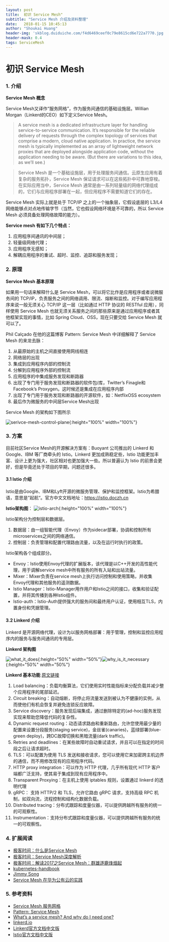 ```yaml
---
layout: post
title:  初识 Service Mesh"
subtitle: "Service Mesh 介绍及资料整理"
date:   2018-01-15 10:45:13
author: "Shoukai Huang"
header-img: 'skblog.duiduiche.com/f4d6469ceef0c79e8615cd6e722a7770.jpg'
header-mask: 0.4
tags: ServiceMesh
---
```


# 初识 Service Mesh

### 1. 介绍
**Service Mesh 概念**

Service Mesh又译作“服务网格”，作为服务间通信的基础设施层。Willian Morgan（Linkerd的CEO）如下定义Service Mesh。

> A service mesh is a dedicated infrastructure layer for handling service-to-service communication. It’s responsible for the reliable delivery of requests through the complex topology of services that comprise a modern, cloud native application. In practice, the service mesh is typically implemented as an array of lightweight network proxies that are deployed alongside application code, without the application needing to be aware. (But there are variations to this idea, as we’ll see.)

> Service Mesh 是一个基础设施层，用于处理服务间通信。云原生应用有着复杂的服务拓扑，Service Mesh 保证请求可以在这些拓扑中可靠地穿梭。在实际应用当中，Service Mesh 通常是由一系列轻量级的网络代理组成的，它们与应用程序部署在一起，但应用程序不需要知道它们的存在。

Service Mesh 实际上就是处于 TCP/IP 之上的一个抽象层，它假设底层的 L3/L4 网络能够点对点地传输字节（当然，它也假设网络环境是不可靠的，所以 Service Mesh 必须具备处理网络故障的能力）。

**Service mesh 有如下几个特点：**

1. 应用程序间通讯的中间层；
2. 轻量级网络代理；
3. 应用程序无感知；
4. 解耦应用程序的重试、超时、监控、追踪和服务发现；


### 2. 原理

**Service Mesh 基本原理**

如果用一句话来解释什么是 Service Mesh，可以将它比作是应用程序或者说微服务间的 TCP/IP，负责服务之间的网络调用、限流、熔断和监控。对于编写应用程序来说一般无须关心 TCP/IP 这一层（比如通过 HTTP 协议的 RESTful 应用），同样使用 Service Mesh 也就无须关系服务之间的那些原来是通过应用程序或者其他框架实现的事情，比如 Spring Cloud、OSS，现在只要交给 Service Mesh 就可以了。

Phil Calçado 在他的这篇博客 Pattern: Service Mesh 中详细解释了 Service Mesh 的来龙去脉：

1. 从最原始的主机之间直接使用网线相连
2. 网络层的出现
3. 集成到应用程序内部的控制流
4. 分解到应用程序外部的控制流
5. 应用程序的中集成服务发现和断路器
6. 出现了专门用于服务发现和断路器的软件包/库，Twitter’s Finagle和 Facebook’s Proxygen。这时候还是集成在应用程序内部
7. 出现了专门用于服务发现和断路器的开源软件，如：NetflixOSS ecosystem
8. 最后作为微服务的中间层Service Mesh出现

Service Mesh 的架构如下图所示

![serivce-mesh-control-plane](http://skblog.duiduiche.com/serivce-mesh-control-plane.png){:height="100%" width="100%"}


### 3. 方案

目前社区Service Mesh的开源解决方案有：Buoyant 公司推出的 Linkerd 和 Google、IBM 等厂商牵头的 Istio。Linkerd 更加成熟稳定些，Istio 功能更加丰富、设计上更为强大，社区相对也更加强大一些。所以普遍认为 Istio 的前景会更好，但是毕竟还处于项目的早期，问题还很多。

#### 3.1 Istio 介绍

Istio是由Google、IBM和Lyft开源的微服务管理、保护和监控框架。Istio为希腊语，意思是”起航“。官方中文文档地址：https://istio.doczh.cn 

**Istio架构图**：
![istio-arch](http://skblog.duiduiche.com/istio-arch.jpg){:height="100%" width="100%"}


Istio架构分为控制层和数据层。

1. 数据层：由一组智能代理（Envoy）作为sidecar部署，协调和控制所有microservices之间的网络通信。
2. 控制层：负责管理和配置代理路由流量，以及在运行时执行的政策。

Istio架构各个组成部分。

* Envoy：Istio使用Envoy代理的扩展版本，该代理是以C++开发的高性能代理，用于调解service mesh中所有服务的所有入站和出站流量。
* Mixer：Mixer负责在service mesh上执行访问控制和使用策略，并收集Envoy代理和其他服务的遥测数据。
* Istio Manager：Istio-Manager用作用户和Istio之间的接口，收集和验证配置，并将其传播到各种Istio组件。
* Istio-auth：Istio-Auth提供强大的服务间和最终用户认证，使用相互TLS，内置身份和凭据管理。


#### 3.2 Linkerd 介绍

Linkerd 是开源网络代理，设计为以服务网格部署：用于管理，控制和监控应用程序内的服务与服务间通讯的专用层。

**Linkerd 架构图**

![what_it_does](http://skblog.duiduiche.com/what_it_does.jpg){:height="50%" width="50%"}![why_is_it_necessary](http://skblog.duiduiche.com/why_is_it_necessary.jpg){:height="50%" width="50%"}

**Linkerd 基本功能** [原文链接](https://linkerd.io/features/)

1. Load balancing：负载均衡算法，它们使用实时性能指标来分配负载并减少整个应用程序的尾部延迟。
2. Circuit breaking：自动熔断，将停止将流量发送到被认为不健康的实例，从而使他们有机会恢复并避免连锁反应故障。
3. Service discovery：服务发现后端集成，通过删除特定的(ad-hoc)服务发现实现来帮助您降低代码的复杂性。
4. Dynamic request routing：动态请求路由和重新路由，允许您使用最少量的配置来设置分段服务(staging service)，金丝雀(canaries)，蓝绿部署(blue-green deploy)，跨DC故障切换和黑暗流量(dark traffic)。
5. Retries and deadlines：在某些故障时自动重试请求，并且可以在指定的时间段之后让请求超时。
6. TLS：可以配置为使用 TLS 发送和接收请求，您可以使用它来加密跨主机边界的通信，而不用修改现有的应用程序代码。
7. HTTP proxy integration：可以作为 HTTP 代理，几乎所有现代 HTTP 客户端都广泛支持，使其易于集成到现有应用程序中。
8. Transparent Proxying：在主机上使用 iptables 规则，设置通过 linkerd 的透明代理
9. gRPC： 支持 HTTP/2 和 TLS，允许它路由 gRPC 请求，支持高级 RPC 机制，如双向流，流程控制和结构化数据负载。
10. Distributed tracing：分布式跟踪和度量仪器，可以提供跨越所有服务的统一的可观察性。
11. Instrumentation：支持分布式跟踪和度量仪器，可以提供跨越所有服务的统一的可观察性。


### 4. 扩展阅读

* [极客时间：什么是Service Mesh](https://time.geekbang.org/article/2355)
* [极客时间：Service Mesh深度解析](https://time.geekbang.org/article/2360)
* [极客时间：解读2017之Service Mesh：群雄逐鹿烽烟起](https://time.geekbang.org/article/2362)
* [kubernetes-handbook](https://jimmysong.io/kubernetes-handbook)
* [Jimmy Song](https://jimmysong.io/)
* [Service Mesh 在华为公有云的实践](http://gitbook.cn/books/5a1e7dca387c5b4ee351790b/index.html)

### 5. 参考资料

* [Service Mesh 服务网格](https://jimmysong.io/kubernetes-handbook/usecases/service-mesh.html)
* [Pattern: Service Mesh](http://philcalcado.com/2017/08/03/pattern_service_mesh.html)
* [What’s a service mesh? And why do I need one?](https://buoyant.io/2017/04/25/whats-a-service-mesh-and-why-do-i-need-one/)
* [linkerd.io](https://linkerd.io/)
* [Linkerd官方文档中文版](https://www.gitbook.com/book/doczhcn/linkerd/details)
* [Istio官方文档中文版](http://istio.doczh.cn/)




